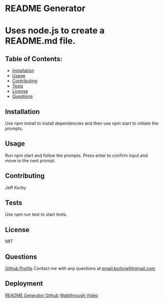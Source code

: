 # README Generator

  # Uses node.js to create a README.md file.

  ## Table of Contents:
  * [Installation](#Installation)
  * [Usage](#Usage)
  * [Contributing](#Contributing)
  * [Tests](#Tests)
  * [License](#License)
  * [Questions](#Questions)
  
  ## Installation
  Use npm install to install dependencies and then use npm start to initiate the prompts.

  ## Usage
  Run npm start and follow the prompts. Press enter to confirm input and move to the next prompt.

  ## Contributing
  Jeff Korby

  ## Tests
  Use npm run test to start tests.

  ## License
  MIT

  ## Questions
  [Github Profile](jeffkorby)
  Contact me with any questions at [email:korbyjef@gmail.com](mailto:korbyjef@gmail.com)

  ## Deployment
  [README Generator Github](https://github.com/jeffkorby/README-Generator)
  [Walkthrough Video](https://watch.screencastify.com/v/SVPSoTarESU4yN1hp1de)
